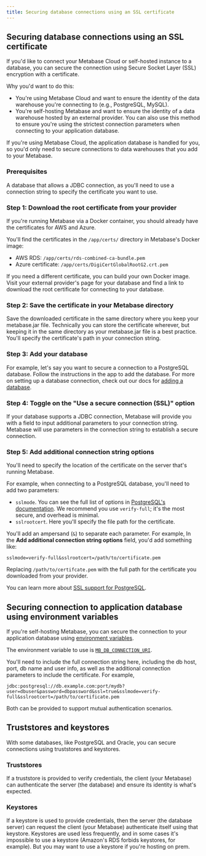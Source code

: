 ```yaml
---
title: Securing database connections using an SSL certificate
---
```


## Securing database connections using an SSL certificate

If you'd like to connect your Metabase Cloud or self-hosted instance to a database, you can secure the connection using Secure Socket Layer (SSL) encryption with a certificate.

Why you'd want to do this:

- You're using Metabase Cloud and want to ensure the identity of the data warehouse you're connecting to (e.g., PostgreSQL, MySQL).
- You're self-hosting Metabase and want to ensure the identity of a data warehouse hosted by an external provider. You can also use this method to ensure you're using the strictest connection parameters when connecting to your application database.

If you're using Metabase Cloud, the application database is handled for you, so you'd only need to secure connections to data warehouses that you add to your Metabase.

### Prerequisites

A database that allows a JDBC connection, as you'll need to use a connection string to specify the certificate you want to use.

### Step 1: Download the root certificate from your provider

If you're running Metabase via a Docker container, you should already have the certificates for AWS and Azure.

You'll find the certificates in the `/app/certs/` directory in Metabase's Docker image:

- AWS RDS: `/app/certs/rds-combined-ca-bundle.pem`
- Azure certificate: `/app/certs/DigiCertGlobalRootG2.crt.pem`

If you need a different certificate, you can build your own Docker image. Visit your external provider's page for your database and find a link to download the root certificate for connecting to your database.

### Step 2: Save the certificate in your Metabase directory

Save the downloaded certificate in the same directory where you keep your metabase.jar file. Technically you can store the certificate wherever, but keeping it in the same directory as your metabase.jar file is a best practice. You'll specify the certificate's path in your connection string.

### Step 3: Add your database

For example, let's say you want to secure a connection to a PostgreSQL database. Follow the instructions in the app to add the database. For more on setting up a database connection, check out our docs for [adding a database](01-managing-databases.md).

### Step 4: Toggle on the "Use a secure connection (SSL)" option

If your database supports a JDBC connection, Metabase will provide you with a field to input additional parameters to your connection string. Metabase will use parameters in the connection string to establish a secure connection.

### Step 5: Add additional connection string options

You'll need to specify the location of the certificate on the server that's running Metabase.

For example, when connecting to a PostgreSQL database, you'll need to add two parameters:

- `sslmode`. You can see the full list of options in [PostgreSQL's documentation](https://jdbc.postgresql.org/documentation/head/ssl-client.html). We recommend you use `verify-full`; it's the most secure, and overhead is minimal.
- `sslrootcert`. Here you'll specify the file path for the certificate.

You'll add an ampersand (`&`) to separate each parameter. For example, In the **Add additional connection string options** field, you'd add something like:

```
sslmode=verify-full&sslrootcert=/path/to/certificate.pem
```

Replacing `/path/to/certifcate.pem` with the full path for the certificate you downloaded from your provider.

You can learn more about [SSL support for PostgreSQL](https://www.postgresql.org/docs/current/libpq-ssl.html).

## Securing connection to application database using environment variables

If you're self-hosting Metabase, you can secure the connection to your application database using [environment variables](../operations-guide/environment-variables.md).

The environment variable to use is [`MB_DB_CONNECTION_URI`](../operations-guide/environment-variables.md#mb_db_connection_uri).

You'll need to include the full connection string here, including the db host, port, db name and user info, as well as the additional connection parameters to include the certificate. For example,

```
jdbc:postgresql://db.example.com:port/mydb?user=dbuser&password=dbpassword&ssl=true&sslmode=verify-full&sslrootcert=/path/to/certificate.pem
```
Both can be provided to support mutual authentication scenarios.

## Truststores and keystores

With some databases, like PostgreSQL and Oracle, you can secure connections using truststores and keystores.

### Truststores

If a truststore is provided to verify credentials, the client (your Metabase) can authenticate the server (the database) and ensure its identity is what's expected.

### Keystores

If a keystore is used to provide credentials, then the server (the database server) can request the client (your Metabase) authenticate itself using that keystore. Keystores are used less frequently, and in some cases it's impossible to use a keystore (Amazon's RDS forbids keystores, for example). But you may want to use a keystore if you're hosting on prem.